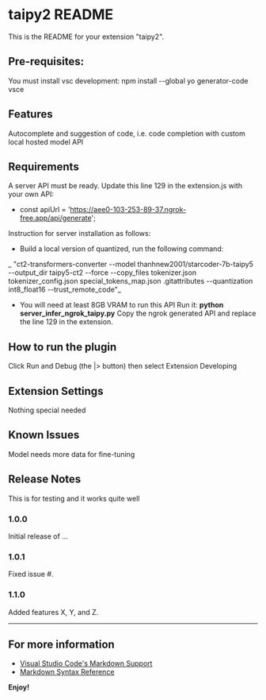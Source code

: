 # taipy2 README

This is the README for your extension "taipy2". 
## Pre-requisites:
You must install vsc development: npm install --global yo generator-code vsce


## Features
Autocomplete and suggestion of code, i.e. code completion with custom local hosted model API

## Requirements

A server API must be ready. 
Update this line 129 in the extension.js with your own API:

- const apiUrl = 'https://aee0-103-253-89-37.ngrok-free.app/api/generate';

Instruction for server installation as follows:
- Build a local version of quantized, run the following command:

_ "ct2-transformers-converter --model thanhnew2001/starcoder-7b-taipy5 --output_dir taipy5-ct2 --force --copy_files tokenizer.json tokenizer_config.json  special_tokens_map.json .gitattributes --quantization int8_float16 --trust_remote_code"_

- You will need at least 8GB VRAM to run this API
Run it: **python server_infer_ngrok_taipy.py**
Copy the ngrok generated API and replace the line 129 in the extension.

## How to run the plugin
Click Run and Debug (the |> button) then select Extension Developing


## Extension Settings

Nothing special needed

## Known Issues

Model needs more data for fine-tuning

## Release Notes
This is for testing and it works quite well

### 1.0.0

Initial release of ...

### 1.0.1

Fixed issue #.

### 1.1.0

Added features X, Y, and Z.

---


## For more information

* [Visual Studio Code's Markdown Support](http://code.visualstudio.com/docs/languages/markdown)
* [Markdown Syntax Reference](https://help.github.com/articles/markdown-basics/)

**Enjoy!**
